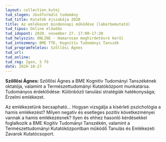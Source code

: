 ```yaml
---
layout: collection_kutej
tud_slogen: Jövőformáló tudomány
tud_title: Kutatók éjszakája 2020
title: Az emlékezet mindennapi működése (laborbemutató)
tud_tipus: Online előadás
tud_idopont: 2020. november 27. 17:00-17:30
tud_helyszin: ONLINE - Hamarosan meghirdetésre kerül
tud_intezmeny: BME TTK, Kognitív Tudományi Tanszék 
tud_programfelelos: Szőllősi Ágnes
tud_url:
tud_online:
tud_reg: Igen, 5 fő
date: 2020-10-27
---
```

<b>Szőllősi Ágnes: </b>Szőllősi Ágnes a BME Kognitív Tudományi Tanszékének oktatója, valamint a Természettudományi Kutatóközpont munkatársa. Tudományos érdeklődése: Különböző tanulási stratégiák hatékonysága; Érzelmi emlékezet.


Az emlékezetünk becsapható... Hogyan vizsgálja a kísérleti pszichológia a hamis emlékezést? Milyen negatív és esetleges pozitív következményei vannak a hamis emlékezésnek? Ilyen és ehhez hasonló kérdésekkel foglalkozik a BME Kogitív Tudományi Tanszékén, valamint a Természettudományi Kutatóközpontban működő Tanulás és Emlékezeti Zavarok Kutatócsoport.

